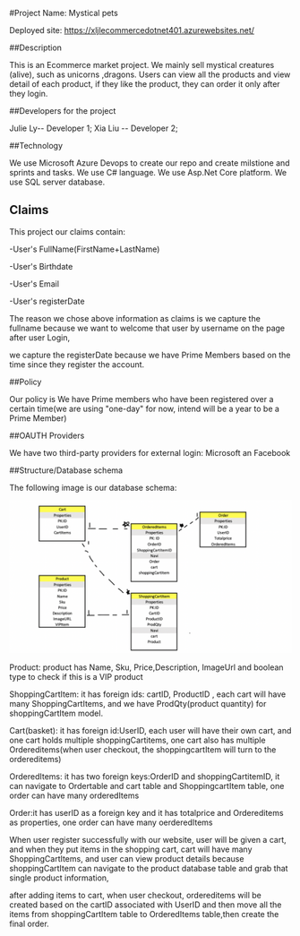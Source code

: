 #Project Name: Mystical pets

Deployed site: https://xljlecommercedotnet401.azurewebsites.net/
<!-- might have changed to: https://xljlecommercedotnetv2.azurewebsites.net/ -->

##Description

This is an Ecommerce market project. We mainly sell mystical creatures (alive), such as unicorns ,dragons. 
Users can view all the products and view detail of each product, if they like the product, they can order it only after they login.

##Developers for the project

Julie Ly-- Developer 1;
Xia  Liu -- Developer 2;

##Technology 

We use Microsoft Azure Devops to create our repo and create milstione and sprints and tasks.
We use C# language.
We use Asp.Net Core platform.
We use SQL server database.

## Claims

This project our claims contain:

-User's FullName(FirstName+LastName)

-User's Birthdate

-User's Email

-User's registerDate

The reason we chose above information as claims is we capture the fullname because we want to welcome that user by username on the page after user Login,

we capture the registerDate because we have Prime Members based on the time since they register the account.

##Policy

Our policy is We have Prime members who have been registered over a certain time(we are using "one-day" for now, intend will be a year to be a Prime Member)

##OAUTH Providers

We have two third-party providers for external login: Microsoft an Facebook

##Structure/Database schema

The following image is our database schema:

![img](schema.png)

Product:  product has Name, Sku, Price,Description, ImageUrl and boolean type to check if this is a VIP product

ShoppingCartItem: it has foreign ids: cartID, ProductID , each cart will have many ShoppingCartItems, and we have ProdQty(product quantity) for shoppingCartItem model.

Cart(basket): it has foreign id:UserID, each user will have their own cart, and one cart holds multiple shoppingCartitems, one cart also has multiple Ordereditems(when user checkout, the shoppingcartItem will turn to the ordereditems)

OrderedItems: it has two foreign keys:OrderID and shoppingCartitemID, it can navigate to Ordertable and cart table and ShoppingcartItem table, one order can have many orderedItems

Order:it has userID as a foreign key and it has totalprice and Ordereditems as properties, one order can have many oerderedItems

When user register successfully with our website, user will be given a cart, and when they put items in the shopping cart, cart will have many ShoppingCartItems, and user can view product details because shoppingCartItem can navigate to the product database table and grab that single product information,

after adding items to cart, when user checkout, ordereditems will be created  based on the cartID associated with UserID and then move all the items from shoppingCartItem table to OrderedItems table,then create the final order.





<!--
Notes for citing:
Images from Pixabay
Used this for resizing images: https://www.photoresizer.com/

needed to make a change for commit since it doesn't recog changes in user secret

-->



